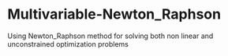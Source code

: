 # Multivariable-Newton_Raphson
Using Newton_Raphson method for solving both non linear and unconstrained optimization problems
